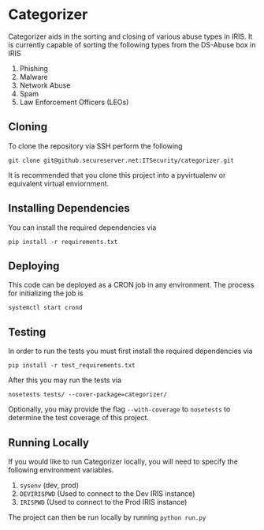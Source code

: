 # Categorizer

Categorizer aids in the sorting and closing of various abuse types in IRIS. It is currently capable of sorting the following types from the DS-Abuse box in IRIS
1. Phishing
2. Malware
3. Network Abuse
4. Spam
5. Law Enforcement Officers (LEOs)


## Cloning
To clone the repository via SSH perform the following
```
git clone git@github.secureserver.net:ITSecurity/categorizer.git
```
It is recommended that you clone this project into a pyvirtualenv or equivalent virtual enviornment.

## Installing Dependencies
You can install the required dependencies via
```
pip install -r requirements.txt
```

## Deploying
This code can be deployed as a CRON job in any environment. The process for initializing the job is 
```
systemctl start crond
```

## Testing
In order to run the tests you must first install the required dependencies via
```
pip install -r test_requirements.txt
```

After this you may run the tests via
```
nosetests tests/ --cover-package=categorizer/
```
Optionally, you may provide the flag `--with-coverage` to `nosetests` to determine the test coverage of this project.


## Running Locally
If you would like to run Categorizer locally, you will need to specify the following environment variables.
1. `sysenv` (dev, prod)
2. `DEVIRISPWD` (Used to connect to the Dev IRIS instance)
3. `IRISPWD` (Used to connect to the Prod IRIS instance)

The project can then be run locally by running `python run.py`
